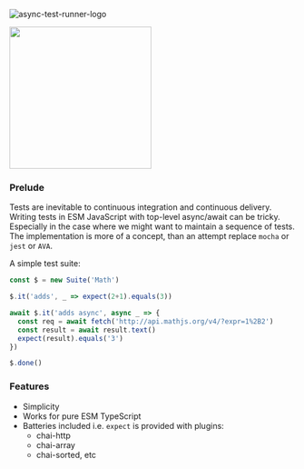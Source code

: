 ![async-test-runner-logo](https://user-images.githubusercontent.com/90899789/180598242-cea80c52-ccce-4135-9d32-fd4518f88b4d.png)

<img height=250 width=auto src="https://user-images.githubusercontent.com/90899789/180600941-107a6877-f443-498d-8e64-d5dc6b9aa82d.png">
<!--img src="https://img.shields.io/tokei/lines/github.com/muhammad-bin-zafar/async-test-runner?style=for-the-badge"-->


### Prelude
Tests are inevitable to continuous integration and continuous delivery. Writing tests in ESM JavaScript with top-level async/await can be tricky. Especially in the case where we might want to maintain a sequence of tests. The implementation is more of a concept, than an attempt replace `mocha` or `jest` or `AVA`.

A simple test suite:
```ts
const $ = new Suite('Math')

$.it('adds', _ => expect(2+1).equals(3))

await $.it('adds async', async _ => {
  const req = await fetch('http://api.mathjs.org/v4/?expr=1%2B2')
  const result = await result.text()
  expect(result).equals('3')
})

$.done()
```

### Features
- Simplicity
- Works for pure ESM TypeScript
- Batteries included i.e. `expect` is provided with plugins:
  - chai-http
  - chai-array
  - chai-sorted, etc
